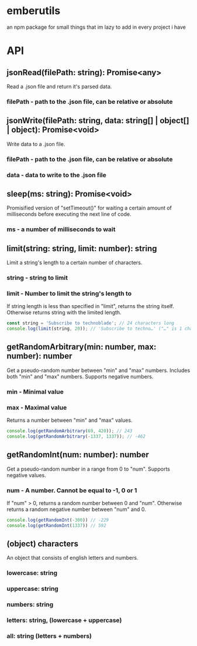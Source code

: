 # emberutils

an npm package for small things that im lazy to add in every project i have

# API

## jsonRead(filePath: string): Promise\<any\>

Read a .json file and return it's parsed data.

### filePath - path to the .json file, can be relative or absolute

## jsonWrite(filePath: string, data: string[] | object[] | object): Promise\<void\>

Write data to a .json file.

### filePath - path to the .json file, can be relative or absolute

### data - data to write to the .json file

## sleep(ms: string): Promise\<void\>

Promisified version of "setTimeout()" for waiting a certain amount of milliseconds before executing the next line of code.

### ms - a number of milliseconds to wait

## limit(string: string, limit: number): string

Limit a string's length to a certain number of characters.

### string - string to limit

### limit - Number to limit the string's length to

If string length is less than specified in "limit", returns the string itself. Otherwise returns string with the limited length.

```js
const string = 'Subscribe to technoblade'; // 24 characters long
console.log(limit(string, 20)); // 'Subscribe to techno…' ("…" is 1 character)
```

## getRandomArbitrary(min: number, max: number): number

Get a pseudo-random number between "min" and "max" numbers. Includes both "min" and "max" numbers. Supports negative numbers.

### min - Minimal value

### max - Maximal value

Returns a number between "min" and "max" values.

```js
console.log(getRandomArbitrary(69, 420)); // 243
console.log(getRandomArbitrary(-1337, 1337)); // -462
```

## getRandomInt(num: number): number

Get a pseudo-random number in a range from 0 to "num". Supports negative values.

### num - A number. Cannot be equal to -1, 0 or 1

If "num" > 0, returns a random number between 0 and "num". Otherwise returns a random negative number between "num" and 0.

```js
console.log(getRandomInt(-300)) // -229
console.log(getRandomInt(1337)) // 592
```

## (object) characters

An object that consists of english letters and numbers.

### lowercase: string

### uppercase: string

### numbers: string

### letters: string, (lowercase + uppercase)

### all: string (letters + numbers)
